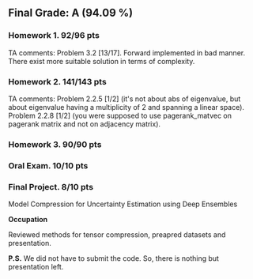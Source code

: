 ## Final Grade: A (94.09 %)

### Homework 1. 92/96 pts

TA comments:
Problem 3.2 [13/17]. Forward implemented in bad manner. There exist more suitable solution in terms of complexity.

### Homework 2. 141/143 pts

TA comments:
Problem 2.2.5 [1/2] (it's not about abs of eigenvalue, but about eigenvalue having a multiplicity of 2 and spanning a linear space). Problem 2.2.8 [1/2] (you were supposed to use pagerank_matvec on pagerank matrix and not on adjacency matrix).

### Homework 3. 90/90 pts

### Oral Exam. 10/10 pts

### Final Project. 8/10 pts

Model Compression for Uncertainty Estimation using Deep Ensembles

**Occupation**

Reviewed methods for tensor compression, preapred datasets and presentation.

**P.S.** We did not have to submit the code. So, there is nothing but presentation left.
